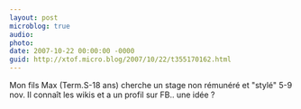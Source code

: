 ```yaml
---
layout: post
microblog: true
audio: 
photo: 
date: 2007-10-22 00:00:00 -0000
guid: http://xtof.micro.blog/2007/10/22/t355170162.html
---
```

Mon fils Max (Term.S-18 ans) cherche un stage non rémunéré et "stylé" 5-9 nov. Il connaît les wikis et a un profil sur FB.. une idée ?

